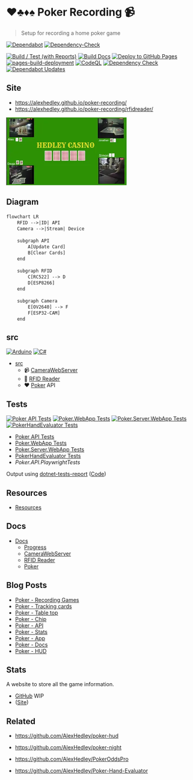 # ♥♣♦♠ Poker Recording 📹

> Setup for recording a home poker game

[![Dependabot](https://img.shields.io/badge/dependabot-025E8C?style=for-the-badge&logo=dependabot&logoColor=white)](https://github.com/AlexHedley/poker-recording/security/dependabot)
[![Dependency-Check](https://img.shields.io/badge/DependencyCheck-f78d0a.svg?style=for-the-badge&logo=dependencycheck&logoColor=white)](https://owasp.org/www-project-dependency-check/)

[![Build / Test (with Reports)](https://github.com/AlexHedley/poker-recording/actions/workflows/build-test.yml/badge.svg)](https://github.com/AlexHedley/poker-recording/actions/workflows/build-test.yml)
[![Build Docs](https://github.com/AlexHedley/poker-recording/actions/workflows/build-docs.yml/badge.svg)](https://github.com/AlexHedley/poker-recording/actions/workflows/build-docs.yml)
[![Deploy to GitHub Pages](https://github.com/AlexHedley/poker-recording/actions/workflows/deploy-site.yml/badge.svg)](https://github.com/AlexHedley/poker-recording/actions/workflows/deploy-site.yml)
[![pages-build-deployment](https://github.com/AlexHedley/poker-recording/actions/workflows/pages/pages-build-deployment/badge.svg)](https://github.com/AlexHedley/poker-recording/actions/workflows/pages/pages-build-deployment)
[![CodeQL](https://github.com/AlexHedley/poker-recording/actions/workflows/github-code-scanning/codeql/badge.svg)](https://github.com/AlexHedley/poker-recording/actions/workflows/github-code-scanning/codeql)
[![Dependency Check](https://github.com/AlexHedley/poker-recording/actions/workflows/depcheck.yml/badge.svg)](https://github.com/AlexHedley/poker-recording/actions/workflows/depcheck.yml)
[![Dependabot Updates](https://github.com/AlexHedley/poker-recording/actions/workflows/dependabot/dependabot-updates/badge.svg)](https://github.com/AlexHedley/poker-recording/actions/workflows/dependabot/dependabot-updates)

## Site

-   https://alexhedley.github.io/poker-recording/
-   https://alexhedley.github.io/poker-recording/rfidreader/

[![Video](src/Poker/docs/images/video.png "Video")](https://youtu.be/wJCgOoJmJX0)

## Diagram

```mermaid
flowchart LR
    RFID -->|ID| API
    Camera -->|Stream| Device

    subgraph API
        A[Update Card]
        B[Clear Cards]
    end

    subgraph RFID
        C[RC522] --> D
        D[ESP8266]
    end

    subgraph Camera
        E[OV2640] --> F
        F[ESP32-CAM]
    end
```

## src

[![Arduino](https://img.shields.io/badge/-Arduino-00979D?style=for-the-badge&logo=Arduino&logoColor=white)](https://www.arduino.cc/) [![C#](https://img.shields.io/badge/c%23-%23239120.svg?style=for-the-badge&logo=c-sharp&logoColor=white)](https://docs.microsoft.com/dotnet/csharp/)

-   [src](src/README.md)
    -   📹 [CameraWebServer](src/CameraWebServer/)
    -   🔎 [RFID Reader](src/RFIDReader/)
    -   ♥ [Poker](src/Poker/) API

## Tests

[![Poker API Tests](https://gist.githubusercontent.com/alexhedley/e81db3939d78a6f3bf73f657d803d723/raw/poker_api_tests.md_badge.svg "Poker API Tests")](https://gist.github.com/alexhedley/e81db3939d78a6f3bf73f657d803d723)
[![Poker.WebApp Tests](https://gist.githubusercontent.com/alexhedley/8c84c970be1a96ca94aa5b69ad2b4825/raw/poker_webapp_tests.md_badge.svg "Poker.WebApp Tests")](https://gist.github.com/alexhedley/8c84c970be1a96ca94aa5b69ad2b4825)
[![Poker.Server.WebApp Tests](https://gist.githubusercontent.com/alexhedley/31e5a7dcd73eda1227507917aee86735/raw/poker_server_webapp_tests.md_badge.svg "Poker.Server.WebApp Tests")](https://gist.github.com/alexhedley/31e5a7dcd73eda1227507917aee86735)
[![PokerHandEvaluator Tests](https://gist.githubusercontent.com/alexhedley/56c7effd59d86b0765f710a7e5325857/raw/pokerhandevaluator_tests.md_badge.svg "PokerHandEvaluator Tests")](https://gist.github.com/alexhedley/56c7effd59d86b0765f710a7e5325857)

- [Poker API Tests](https://gist.github.com/alexhedley/e81db3939d78a6f3bf73f657d803d723)
- [Poker.WebApp Tests](https://gist.github.com/AlexHedley/8c84c970be1a96ca94aa5b69ad2b4825)
- [Poker.Server.WebApp Tests](https://gist.github.com/AlexHedley/31e5a7dcd73eda1227507917aee86735)
- [PokerHandEvaluator Tests](https://gist.github.com/AlexHedley/56c7effd59d86b0765f710a7e5325857)
- _Poker.API.PlaywrightTests_

Output using [dotnet-tests-report](https://github.com/marketplace/actions/dotnet-tests-report) ([Code](https://github.com/zyborg/dotnet-tests-report))

## Resources

- [Resources](resources/README.md)

## Docs

- [Docs](docs/README.md)
  - [Progress](docs/progress/README.md) 
  - [CameraWebServer](docs/CAMERAWEBSERVER.md)
  - [RFID Reader](docs/RFID.md)
  - [Poker](docs/POKER.md)

## Blog Posts

- [Poker - Recording Games](https://alexhedley.com/blog/posts/poker-recording-games)
- [Poker - Tracking cards](https://alexhedley.com/blog/posts/poker-tracking-cards)
- [Poker - Table top](https://alexhedley.com/blog/posts/poker-table-top)
- [Poker - Chip](https://alexhedley.com/blog/posts/poker-chip)
- [Poker - API](https://alexhedley.com/blog/posts/poker-api)
- [Poker - Stats](https://alexhedley.com/blog/posts/poker-stats)
- [Poker - App](https://alexhedley.com/blog/posts/poker-app)
- [Poker - Docs](https://alexhedley.com/blog/posts/poker-docs)
- [Poker - HUD](https://alexhedley.com/blog/posts/poker-hud)

## Stats

A website to store all the game information.

- [GitHub](https://github.com/AlexHedley/poker) WIP 
- ([Site](https://alexhedley.com/poker))

## Related

- https://github.com/AlexHedley/poker-hud
- https://github.com/AlexHedley/poker-night

- https://github.com/AlexHedley/PokerOddsPro
- https://github.com/AlexHedley/Poker-Hand-Evaluator
